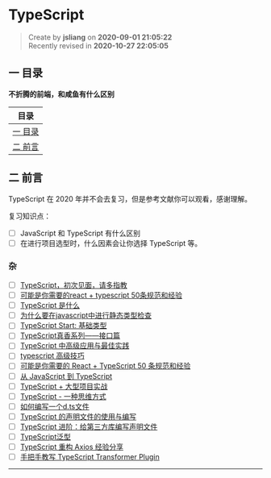 TypeScript
===

> Create by **jsliang** on **2020-09-01 21:05:22**  
> Recently revised in **2020-10-27 22:05:05**

## 一 目录

**不折腾的前端，和咸鱼有什么区别**

| 目录 |
| --- |
| [一 目录](#chapter-one) |
| [二 前言](#chapter-two) |

## 二 前言



TypeScript 在 2020 年并不会去复习，但是参考文献你可以观看，感谢理解。

复习知识点：

* [ ] JavaScript 和 TypeScript 有什么区别
* [ ] 在进行项目选型时，什么因素会让你选择 TypeScript 等。

### 杂

* [ ] [TypeScript，初次见面，请多指教](https://zhuanlan.zhihu.com/p/57958328)
* [ ] [可能是你需要的react + typescript 50条规范和经验](https://juejin.im/post/6844903849166110728)
* [ ] [TypeScript 是什么](https://mp.weixin.qq.com/s/OypiN7HOlUBprYUjJs_Rqw)
* [ ] [为什么要在javascript中进行静态类型检查](https://www.jianshu.com/p/bda750e2d15e)
* [ ] [TypeScript Start: 基础类型](https://github.com/axuebin/articles/issues/36)
* [ ] [TypeScript真香系列——接口篇](https://mp.weixin.qq.com/s/KfOAu983zg8d0Uc-jhM84w)
* [ ] [TypeScript 中高级应用与最佳实践](http://www.alloyteam.com/2019/07/13796/)
* [ ] [typescript 高级技巧](https://mp.weixin.qq.com/s/nvYqDhhZzbNuifxck87aNQ)
* [ ] [可能是你需要的 React + TypeScript 50 条规范和经验](https://juejin.im/post/5ce24f8ae51d45106477bd45)
* [ ] [从 JavaScript 到 TypeScript](https://juejin.im/post/5958fdd7f265da6c40735085)
* [ ] [TypeScript + 大型项目实战](https://juejin.im/post/5b54886ce51d45198f5c75d7)
* [ ] [TypeScript - 一种思维方式](https://juejin.im/post/5cd6387d518825682348442d)
* [ ] [如何编写一个d.ts文件](https://segmentfault.com/a/1190000009247663)
* [ ] [TypeScript 的声明文件的使用与编写](https://my.oschina.net/fenying/blog/748805)
* [ ] [TypeScript 进阶：给第三方库编写声明文件](http://imzc.me/dev/2016/11/30/write-d-ts-files/)
* [ ] [TypeScript泛型](https://jkchao.github.io/typescript-book-chinese/typings/generices.html)
* [ ] [TypeScript 重构 Axios 经验分享](https://juejin.im/post/5bf7f1c0e51d455ed74f625c)
* [ ] [手把手教写 TypeScript Transformer Plugin](https://juejin.im/post/5a0a54425188253edc7f6e79)

---

